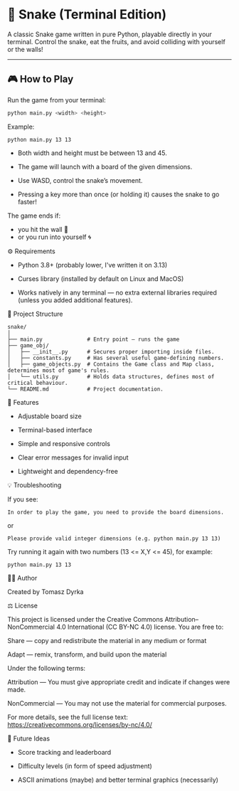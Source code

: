 # 🐍 Snake (Terminal Edition)

A classic Snake game written in pure Python, playable directly in your terminal.
Control the snake, eat the fruits, and avoid colliding with yourself or the walls!

---

## 🎮 How to Play

Run the game from your terminal:

```bash
python main.py <width> <height>
```

Example:

```
python main.py 13 13
```

- Both width and height must be between 13 and 45.

- The game will launch with a board of the given dimensions.

- Use WASD, control the snake’s movement.

- Pressing a key more than once (or holding it) causes the snake to go faster!

The game ends if:

- you hit the wall 🧱
- or you run into yourself 🌀

⚙️ Requirements

- Python 3.8+ (probably lower, I've written it on 3.13) 

- Curses library (installed by default on Linux and MacOS)

- Works natively in any terminal — no extra external libraries required (unless you added additional features).

📁 Project Structure
```
snake/
│
├── main.py              # Entry point — runs the game
├── game_obj/
│   ├── __init__.py      # Secures proper importing inside files.
│   ├── constants.py     # Has several useful game-defining numbers.
│   ├── game_objects.py  # Contains the Game class and Map class, determines most of game's rules.
│   └── utils.py         # Holds data structures, defines most of critical behaviour.
└── README.md            # Project documentation.
```

🧩 Features

- Adjustable board size

- Terminal-based interface

- Simple and responsive controls

- Clear error messages for invalid input

- Lightweight and dependency-free

💡 Troubleshooting

If you see:

```
In order to play the game, you need to provide the board dimensions.

```

or

```
Please provide valid integer dimensions (e.g. python main.py 13 13)
```

Try running it again with two numbers (13 <= X,Y <= 45), for example:

```
python main.py 13 13
```

🧑‍💻 Author

Created by Tomasz Dyrka

⚖️ License

This project is licensed under the Creative Commons Attribution–NonCommercial 4.0 International (CC BY-NC 4.0) license.
You are free to:

Share — copy and redistribute the material in any medium or format

Adapt — remix, transform, and build upon the material

Under the following terms:

Attribution — You must give appropriate credit and indicate if changes were made.

NonCommercial — You may not use the material for commercial purposes.

For more details, see the full license text:
https://creativecommons.org/licenses/by-nc/4.0/

🌟 Future Ideas

- Score tracking and leaderboard

- Difficulty levels (in form of speed adjustment)

- ASCII animations (maybe) and better terminal graphics (necessarily)

